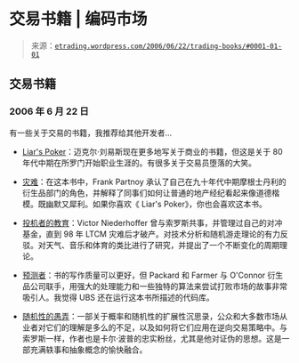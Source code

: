 <!--yml

分类：未分类

日期：2024-05-12 19:52:21

-->

# 交易书籍 | 编码市场

> 来源：[`etrading.wordpress.com/2006/06/22/trading-books/#0001-01-01`](https://etrading.wordpress.com/2006/06/22/trading-books/#0001-01-01)

## 交易书籍

### 2006 年 6 月 22 日

有一些关于交易的书籍，我推荐给其他开发者…

+   [Liar's Poker](http://www.amazon.com/gp/product/0140143459/102-5134678-4651360?n=283155)：迈克尔·刘易斯现在更多地写关于商业的书籍，但这是关于 80 年代中期在所罗门开始职业生涯的。有很多关于交易员堕落的大笑。

+   [灾难](http://www.amazon.com/gp/product/0393046222/102-5134678-4651360?n=283155)：在这本书中，Frank Partnoy 承认了自己在九十年代中期摩根士丹利的衍生品部门的角色，并解释了同事们如何让普通的地产经纪看起来像道德楷模。既幽默又犀利。如果你喜欢《 Liar's Poker》，你也会喜欢这本书。

+   [投机者的教育](http://www.amazon.com/gp/product/0471249483/102-5134678-4651360?n=283155)：Victor Niederhoffer 曾与索罗斯共事，并管理过自己的对冲基金，直到 98 年 LTCM 灾难后才破产。对技术分析和随机游走理论的有力反驳。对天气、音乐和体育的类比进行了研究，并提出了一个不断变化的周期理论。

+   [预测者](http://www.amazon.com/gp/product/0805057579/102-5134678-4651360?n=283155)：书的写作质量可以更好，但 Packard 和 Farmer 与 O'Connor 衍生品公司联手，用强大的处理能力和一些独特的算法来尝试打败市场的故事非常吸引人。我觉得 UBS 还在运行这本书所描述的代码库。

+   [随机性的愚弄](http://www.amazon.co.uk/exec/obidos/ASIN/1587990717/026-0248656-2864407)：一部关于概率和随机性的扩展性沉思录，公众和大多数市场从业者对它们的理解是多么的不足，以及如何将它们应用在逆向交易策略中。与索罗斯一样，作者也是卡尔·波普的忠实粉丝，尤其是他对证伪的思想。这是一部充满轶事和抽象概念的愉快融合。
